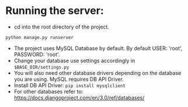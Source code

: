 # Running the server:
- cd into the root directory of the project.

`python manage.py runserver`

- The project uses MySQL Database by default. By default USER: 'root', PASSWORD: 'root'.
- Change your database use settings accordingly in `$BASE_DIR/settings.py`
- You will also need other database drivers depending on the database you are using. MySQL requires DB API Driver.
- Install DB API Driver: `pip install mysqlclient`
- For other databases refer to: https://docs.djangoproject.com/en/3.0/ref/databases/
